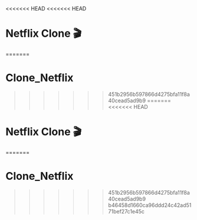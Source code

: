 <<<<<<< HEAD
<<<<<<< HEAD
# Netflix Clone 🎬
=======
# Clone_Netflix
>>>>>>> 451b2956b597866d4275bfa11f8a40cead5ad9b9
=======
<<<<<<< HEAD
# Netflix Clone 🎬
=======
# Clone_Netflix
>>>>>>> 451b2956b597866d4275bfa11f8a40cead5ad9b9
>>>>>>> b46458d1660ca96ddd24c42ad5171bef27c1e45c
